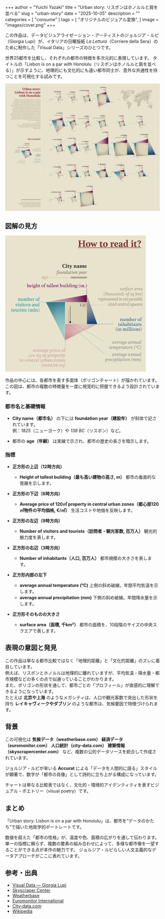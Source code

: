+++
author = "Yuichi Yazaki"
title = "Urban story: リスボンはホノルルと肩を並べる"
slug = "urban-story"
date = "2025-10-05"
description = ""
categories = [
    "consume"
]
tags = [
    "オリジナルのビジュアル変換",
]
image = "images/cover.png"
+++


この作品は、データビジュアライゼーション・アーティストのジョルジア・ルピ（Giorgia Lupi）が、イタリアの日曜版紙 *La Lettura*（Corriere della Sera）のために制作した「Visual Data」シリーズのひとつです。

世界25都市を比較し、それぞれの都市の特徴を多次元的に表現しています。
タイトルの「Lisbon is on a par with Honolulu（リスボンはホノルルと肩を並べる）」が示すように、地理的にも文化的にも遠い都市同士が、意外な共通性を持つことを可視化する試みです。

<!--more-->

![作品](images/mainvisual.png)


## 図解の見方

![凡例](images/legend.png)

作品の中心には、各都市を表す多面体（ポリゴンチャート）が描かれています。  
この図は、都市の複数の特徴量を一度に視覚的に把握できるよう設計されています。

### 都市名と基礎情報

- **City name（都市名）** の下には **foundation year（建設年）** が斜体で記されています。  
  例：*1825*（ニューヨーク）や *138 BC*（リスボン）など。

- 都市の **age（年齢）** は実線で示され、都市の歴史の長さを暗示します。

### 指標

- **正方形の上辺（12時方向）**
	- **Height of tallest building（最も高い建物の高さ, m）** 都市の垂直的な発展を示します。

- **正方形の下辺（6時方向）**
	- **Average price of 120㎡ property in central urban zones（都心部120㎡物件の平均価格, €/㎡）** 生活コストや地価を反映します。

- **正方形の左辺（9時方向）**
	- **Number of visitors and tourists（訪問者・観光客数, 百万人）** 観光的魅力度を表します。

- **正方形の右辺（3時方向）**
	- **Number of inhabitants（人口, 百万人）** 都市規模の大きさを表します。

- **正方形内部の左下**
	- **average annual temperature (°C)** 上側の斜め破線。年間平均気温を示します。
	- **average annual precipitation (mm)** 下側の斜め破線。年間降水量を示します。

- **正方形そのものの大きさ**
	- **surface area（面積, 千km²）** 都市の面積を、10段階のサイズの中央スクエアで表します。


## 表現の意図と発見

この作品は単なる都市比較ではなく「地理的距離」と「文化的距離」のズレに着目しています。  
例えば、リスボンとホノルルは地理的に離れていますが、平均気温・降水量・都市規模などの多くの点で似通っていることがわかります。  
また、ポリゴンの形状を通して、都市ごとの「プロフィール」が直感的に理解できるようになっています。  
たとえば **北京や上海** のようなメガシティは、人口や観光客数で突出した形状を持ち **レイキャヴィークやダブリン** のような都市は、気候要因で特徴づけられます。



## 背景

この可視化は **気候データ（weatherbase.com）** **経済データ（euromonitor.com）** **人口統計（city-data.com）** **建築情報（skyscrapercenter.com）** など、複数の公的データソースを統合して作成されています。

ジョルジア・ルピが率いる **Accurat** による「データを人間的に語る」スタイルが顕著で、数字が「都市の肖像」として詩的に立ち上がる構成になっています。

チャートは単なる比較表ではなく、文化的・環境的アイデンティティを表すビジュアル・ポエトリー（visual poetry）です。



## まとめ

「Urban story: Lisbon is on a par with Honolulu」は、都市を“データのかたち”で描いた地政学的ポートレートです。

数値を超えた「都市の性格」が、温度や色、面積の広がりを通して伝わります。  
単一の指標に頼らず、複数の要素の組み合わせによって、多様な都市像を一望することができる点が本作の魅力です。
ジョルジア・ルピらしい人文主義的なデータアプローチがここに表れています。



## 参考・出典

- [Visual Data — Giorgia Lupi](https://giorgialupi.com/lalettura)
- [Skyscraper Center](https://www.skyscrapercenter.com/)
- [Weatherbase](https://www.weatherbase.com/)
- [Euromonitor International](https://www.euromonitor.com/)
- [City-data.com](https://www.city-data.com/)
- [Wikipedia](https://www.wikipedia.org/)